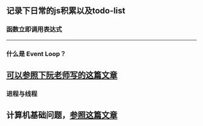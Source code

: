 ## 记录下日常的js积累以及todo-list
 

### 函数立即调用表达式
---

### 什么是 Event Loop？
[可以参照下阮老师写的这篇文章](http://www.ruanyifeng.com/blog/2014/10/event-loop.html)
---


### 进程与线程
计算机基础问题，[参照这篇文章](http://www.ruanyifeng.com/blog/2013/04/processes_and_threads.html)
---
